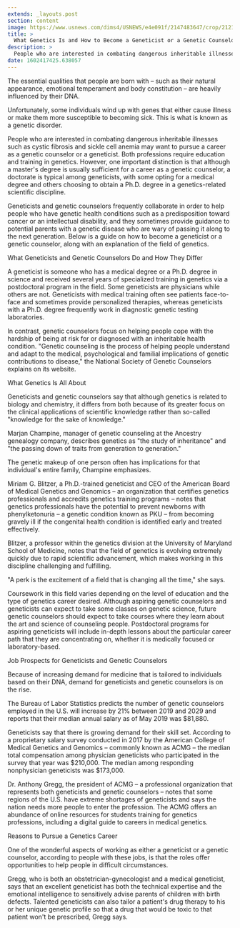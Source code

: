 ```yaml
--- 
extends: _layouts.post 
section: content 
image: https://www.usnews.com/dims4/USNEWS/e4e091f/2147483647/crop/2121x1414%2B0%2B0/resize/1200x1200%3E/quality/85/?url=http%3A%2F%2Fmedia.beam.usnews.com%2Fb9%2F28%2Ff1eed33b4c19880a4673b12e1ac5%2F201008-stock.jpg 
title: > 
  What Genetics Is and How to Become a Geneticist or a Genetic Counselor 
description: > 
  People who are interested in combating dangerous inheritable illnesses such as cystic fibrosis and sickle cell anemia may want to pursue a career as a genetic counselor or a geneticist.Below is a guide on how to become a geneticist or a genetic counselor, along with an explanation of the field of genetics.Although aspiring genetic counselors and geneticists can expect to take some classes on genetic science, future genetic counselors should expect to take courses where they learn about the art and science of counseling people.The ACMG offers an abundance of online resources for students training for genetics professions, including a digital guide to careers in medical genetics.Reasons to Pursue a Genetics CareerOne of the wonderful aspects of working as either a geneticist or a genetic counselor, according to people with these jobs, is that the roles offer opportunities to help people in difficult circumstances. 
date: 1602417425.638057 
--- 
```

The essential qualities that people are born with – such as their natural appearance, emotional temperament and body constitution – are heavily influenced by their DNA.

Unfortunately, some individuals wind up with genes that either cause illness or make them more susceptible to becoming sick. This is what is known as a genetic disorder.

People who are interested in combating dangerous inheritable illnesses such as cystic fibrosis and sickle cell anemia may want to pursue a career as a genetic counselor or a geneticist. Both professions require education and training in genetics. However, one important distinction is that although a master's degree is usually sufficient for a career as a genetic counselor, a doctorate is typical among geneticists, with some opting for a medical degree and others choosing to obtain a Ph.D. degree in a genetics-related scientific discipline.

Geneticists and genetic counselors frequently collaborate in order to help people who have genetic health conditions such as a predisposition toward cancer or an intellectual disability, and they sometimes provide guidance to potential parents with a genetic disease who are wary of passing it along to the next generation. Below is a guide on how to become a geneticist or a genetic counselor, along with an explanation of the field of genetics.

What Geneticists and Genetic Counselors Do and How They Differ

A geneticist is someone who has a medical degree or a Ph.D. degree in science and received several years of specialized training in genetics via a postdoctoral program in the field. Some geneticists are physicians while others are not. Geneticists with medical training often see patients face-to-face and sometimes provide personalized therapies, whereas geneticists with a Ph.D. degree frequently work in diagnostic genetic testing laboratories.

In contrast, genetic counselors focus on helping people cope with the hardship of being at risk for or diagnosed with an inheritable health condition. "Genetic counseling is the process of helping people understand and adapt to the medical, psychological and familial implications of genetic contributions to disease," the National Society of Genetic Counselors explains on its website.

What Genetics Is All About

Geneticists and genetic counselors say that although genetics is related to biology and chemistry, it differs from both because of its greater focus on the clinical applications of scientific knowledge rather than so-called "knowledge for the sake of knowledge."

Marjan Champine, manager of genetic counseling at the Ancestry genealogy company, describes genetics as "the study of inheritance" and "the passing down of traits from generation to generation."

The genetic makeup of one person often has implications for that individual's entire family, Champine emphasizes.

Miriam G. Blitzer, a Ph.D.-trained geneticist and CEO of the American Board of Medical Genetics and Genomics – an organization that certifies genetics professionals and accredits genetics training programs – notes that genetics professionals have the potential to prevent newborns with phenylketonuria – a genetic condition known as PKU – from becoming gravely ill if the congenital health condition is identified early and treated effectively.

Blitzer, a professor within the genetics division at the University of Maryland School of Medicine, notes that the field of genetics is evolving extremely quickly due to rapid scientific advancement, which makes working in this discipline challenging and fulfilling.

"A perk is the excitement of a field that is changing all the time," she says.

Coursework in this field varies depending on the level of education and the type of genetics career desired. Although aspiring genetic counselors and geneticists can expect to take some classes on genetic science, future genetic counselors should expect to take courses where they learn about the art and science of counseling people. Postdoctoral programs for aspiring geneticists will include in-depth lessons about the particular career path that they are concentrating on, whether it is medically focused or laboratory-based.



Job Prospects for Geneticists and Genetic Counselors

Because of increasing demand for medicine that is tailored to individuals based on their DNA, demand for geneticists and genetic counselors is on the rise.

The Bureau of Labor Statistics predicts the number of genetic counselors employed in the U.S. will increase by 21% between 2019 and 2029 and reports that their median annual salary as of May 2019 was $81,880.

Geneticists say that there is growing demand for their skill set. According to a proprietary salary survey conducted in 2017 by the American College of Medical Genetics and Genomics – commonly known as ACMG – the median total compensation among physician geneticists who participated in the survey that year was $210,000. The median among responding nonphysician geneticists was $173,000.

Dr. Anthony Gregg, the president of ACMG – a professional organization that represents both geneticists and genetic counselors – notes that some regions of the U.S. have extreme shortages of geneticists and says the nation needs more people to enter the profession. The ACMG offers an abundance of online resources for students training for genetics professions, including a digital guide to careers in medical genetics.

Reasons to Pursue a Genetics Career

One of the wonderful aspects of working as either a geneticist or a genetic counselor, according to people with these jobs, is that the roles offer opportunities to help people in difficult circumstances.

Gregg, who is both an obstetrician-gynecologist and a medical geneticist, says that an excellent geneticist has both the technical expertise and the emotional intelligence to sensitively advise parents of children with birth defects. Talented geneticists can also tailor a patient's drug therapy to his or her unique genetic profile so that a drug that would be toxic to that patient won't be prescribed, Gregg says.